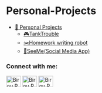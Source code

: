 # Personal-Projects
* [:diamond_shape_with_a_dot_inside: Personal Projects](https://github.com/BirouRares/Personal-Projects)
    *  [:video_game:TankTrouble](https://github.com/BirouRares/Personal-Projects/tree/main/TankTrouble)
    *  [:scissors:Homework writing robot](https://github.com/BirouRares/Personal-Projects/tree/main/Homework%20writing%20robot)
    *  [:white_flower:SeeMe(Social Media App)](https://github.com/BirouRares/Personal-Projects/tree/main/SeeMe(Social%20Media%20App))


<h3 align="left">Connect with me:</h3>
<p align="left">
<a href="https://www.linkedin.com/in/rares-birou-283628268/" target="blank"><img align="center" src="https://raw.githubusercontent.com/rahuldkjain/github-profile-readme-generator/master/src/images/icons/Social/linked-in-alt.svg" alt="Birou.Rares" height="30" width="40" /></a>
<a href="https://www.facebook.com/profile.php?id=100010767826026" target="blank"><img align="center" src="https://raw.githubusercontent.com/rahuldkjain/github-profile-readme-generator/master/src/images/icons/Social/facebook.svg" alt="Birou.Rares" height="30" width="40" /></a>
<a href="https://www.instagram.com/raresbirou/" target="blank"><img align="center" src="https://raw.githubusercontent.com/rahuldkjain/github-profile-readme-generator/master/src/images/icons/Social/instagram.svg" alt="Birou.Rares" height="30" width="40" /></a>
</p>
